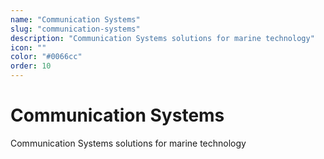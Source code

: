 ```yaml
---
name: "Communication Systems"
slug: "communication-systems"
description: "Communication Systems solutions for marine technology"
icon: ""
color: "#0066cc"
order: 10
---
```


# Communication Systems

Communication Systems solutions for marine technology
